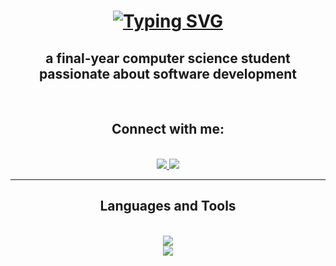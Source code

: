 <h1 align="center">
  <a href="https://git.io/typing-svg"><img src="https://readme-typing-svg.demolab.com?font=Righteous&size=25&pause=1000&color=0F8AF7FF&center=true&random=false&width=435&height=55&lines=Hi There,+I'm+Mai+Elkhodery" alt="Typing SVG" /></a>
</h1>

<h2 align="center"> a final-year computer science student passionate about software development </h2>

<br/>

<h2 align="center"> Connect with me:</h2> <br/>
<div align="center">

  <a href="https://www.linkedin.com/in/mai-elkhodery">
    <img src="https://skillicons.dev/icons?i=linkedin" />
  </a>
  
  <a href="https://www.facebook.com/mai.elkhodery.3">
   <img src="https://skillicons.dev/icons?i=messenger" />
  </a>
  
</div>

<hr/>

<h2 align="center"> Languages and Tools </h2>
<br/>
<div align="center">

  <a href="https://skillicons.dev">
    <img src="https://skillicons.dev/icons?i=git,java,kotlin,ktor,firebase,androidstudio" /><br/>
    <img src="https://skillicons.dev/icons?i=html,css,firebase,sqlite,mongodb" />
  </a>
</div>
